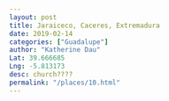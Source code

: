 ```yaml
---
layout: post
title: Jaraiceco, Caceres, Extremadura
date: 2019-02-14
categories: ["Guadalupe"]
author: "Katherine Dau"
Lat: 39.666685
Lng: -5.813173
desc: church????
permalink: "/places/10.html"
---
```

